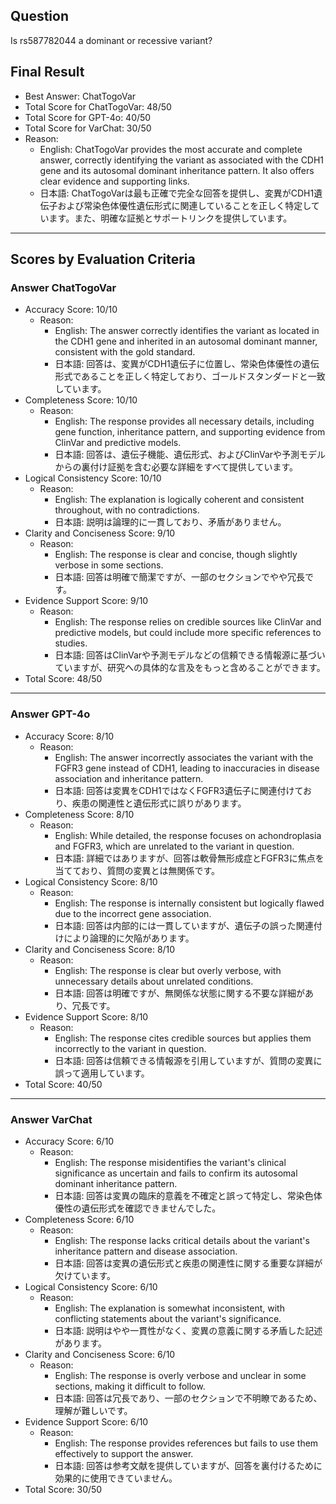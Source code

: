 ## Question

Is rs587782044 a dominant or recessive variant?

## Final Result

- Best Answer: ChatTogoVar
- Total Score for ChatTogoVar: 48/50
- Total Score for GPT-4o: 40/50
- Total Score for VarChat: 30/50
- Reason:
  - English: ChatTogoVar provides the most accurate and complete answer, correctly identifying the variant as associated with the CDH1 gene and its autosomal dominant inheritance pattern. It also offers clear evidence and supporting links.
  - 日本語: ChatTogoVarは最も正確で完全な回答を提供し、変異がCDH1遺伝子および常染色体優性遺伝形式に関連していることを正しく特定しています。また、明確な証拠とサポートリンクを提供しています。

---

## Scores by Evaluation Criteria

### Answer ChatTogoVar
- Accuracy Score: 10/10
  - Reason: 
    - English: The answer correctly identifies the variant as located in the CDH1 gene and inherited in an autosomal dominant manner, consistent with the gold standard.
    - 日本語: 回答は、変異がCDH1遺伝子に位置し、常染色体優性の遺伝形式であることを正しく特定しており、ゴールドスタンダードと一致しています。
- Completeness Score: 10/10
  - Reason: 
    - English: The response provides all necessary details, including gene function, inheritance pattern, and supporting evidence from ClinVar and predictive models.
    - 日本語: 回答は、遺伝子機能、遺伝形式、およびClinVarや予測モデルからの裏付け証拠を含む必要な詳細をすべて提供しています。
- Logical Consistency Score: 10/10
  - Reason: 
    - English: The explanation is logically coherent and consistent throughout, with no contradictions.
    - 日本語: 説明は論理的に一貫しており、矛盾がありません。
- Clarity and Conciseness Score: 9/10
  - Reason: 
    - English: The response is clear and concise, though slightly verbose in some sections.
    - 日本語: 回答は明確で簡潔ですが、一部のセクションでやや冗長です。
- Evidence Support Score: 9/10
  - Reason: 
    - English: The response relies on credible sources like ClinVar and predictive models, but could include more specific references to studies.
    - 日本語: 回答はClinVarや予測モデルなどの信頼できる情報源に基づいていますが、研究への具体的な言及をもっと含めることができます。
- Total Score: 48/50

---

### Answer GPT-4o
- Accuracy Score: 8/10
  - Reason: 
    - English: The answer incorrectly associates the variant with the FGFR3 gene instead of CDH1, leading to inaccuracies in disease association and inheritance pattern.
    - 日本語: 回答は変異をCDH1ではなくFGFR3遺伝子に関連付けており、疾患の関連性と遺伝形式に誤りがあります。
- Completeness Score: 8/10
  - Reason: 
    - English: While detailed, the response focuses on achondroplasia and FGFR3, which are unrelated to the variant in question.
    - 日本語: 詳細ではありますが、回答は軟骨無形成症とFGFR3に焦点を当てており、質問の変異とは無関係です。
- Logical Consistency Score: 8/10
  - Reason: 
    - English: The response is internally consistent but logically flawed due to the incorrect gene association.
    - 日本語: 回答は内部的には一貫していますが、遺伝子の誤った関連付けにより論理的に欠陥があります。
- Clarity and Conciseness Score: 8/10
  - Reason: 
    - English: The response is clear but overly verbose, with unnecessary details about unrelated conditions.
    - 日本語: 回答は明確ですが、無関係な状態に関する不要な詳細があり、冗長です。
- Evidence Support Score: 8/10
  - Reason: 
    - English: The response cites credible sources but applies them incorrectly to the variant in question.
    - 日本語: 回答は信頼できる情報源を引用していますが、質問の変異に誤って適用しています。
- Total Score: 40/50

---

### Answer VarChat
- Accuracy Score: 6/10
  - Reason: 
    - English: The response misidentifies the variant's clinical significance as uncertain and fails to confirm its autosomal dominant inheritance pattern.
    - 日本語: 回答は変異の臨床的意義を不確定と誤って特定し、常染色体優性の遺伝形式を確認できませんでした。
- Completeness Score: 6/10
  - Reason: 
    - English: The response lacks critical details about the variant's inheritance pattern and disease association.
    - 日本語: 回答は変異の遺伝形式と疾患の関連性に関する重要な詳細が欠けています。
- Logical Consistency Score: 6/10
  - Reason: 
    - English: The explanation is somewhat inconsistent, with conflicting statements about the variant's significance.
    - 日本語: 説明はやや一貫性がなく、変異の意義に関する矛盾した記述があります。
- Clarity and Conciseness Score: 6/10
  - Reason: 
    - English: The response is overly verbose and unclear in some sections, making it difficult to follow.
    - 日本語: 回答は冗長であり、一部のセクションで不明瞭であるため、理解が難しいです。
- Evidence Support Score: 6/10
  - Reason: 
    - English: The response provides references but fails to use them effectively to support the answer.
    - 日本語: 回答は参考文献を提供していますが、回答を裏付けるために効果的に使用できていません。
- Total Score: 30/50